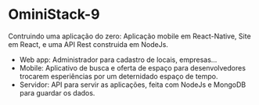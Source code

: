 # OminiStack-9

Contruindo uma aplicação do zero: Aplicação mobile em React-Native, Site em React, e uma API Rest construida em NodeJs. 
- Web app: Administrador para cadastro de locais, empresas...
- Mobile: Aplicativo de busca e oferta de espaço para desenvolvedores trocarem esperiências por um deternidado espaço de tempo.
- Servidor: API para servir as aplicações, feita com NodeJs e MongoDB para guardar os dados. 
          
